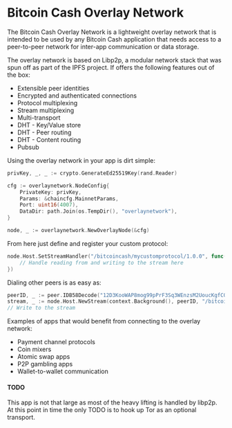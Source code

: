 # Bitcoin Cash Overlay Network

The Bitcoin Cash Overlay Network is a lightweight overlay network that is intended to be used by any 
Bitcoin Cash application that needs access to a peer-to-peer network for inter-app communication or 
data storage. 

The overlay network is based on Libp2p, a modular network stack that was spun off as part of the IPFS
project. If offers the following features out of the box:

- Extensible peer identities
- Encrypted and authenticated connections
- Protocol multiplexing
- Stream multiplexing
- Multi-transport
- DHT - Key/Value store
- DHT - Peer routing
- DHT - Content routing
- Pubsub

Using the overlay network in your app is dirt simple:
```go
privKey, _, _ := crypto.GenerateEd25519Key(rand.Reader)

cfg := overlaynetwork.NodeConfig{
    PrivateKey: privKey,
    Params: &chaincfg.MainnetParams,
    Port: uint16(4007),
    DataDir: path.Join(os.TempDir(), "overlaynetwork"),
}

node, _ := overlaynetwork.NewOverlayNode(&cfg)
```

From here just define and register your custom protocol:
```go
node.Host.SetStreamHandler("/bitcoincash/mycustomprotocol/1.0.0", func(s net.Stream) {
    // Handle reading from and writing to the stream here
})
```

Dialing other peers is as easy as:
```go
peerID, _ := peer.IDB58Decode("12D3KooWAP8mog99pPrF3Sq3WEnzsM2UoucKgfCGiQ2en4wK9SPD")
stream, _ := node.Host.NewStream(context.Background(), peerID, "/bitcoincash/mycustomprotocol/1.0.0")
// Write to the stream
```

Examples of apps that would benefit from connecting to the overlay network:
- Payment channel protocols
- Coin mixers
- Atomic swap apps
- P2P gambling apps
- Wallet-to-wallet communication

#### TODO
This app is not that large as most of the heavy lifting is handled by libp2p. At this point in time
the only TODO is to hook up Tor as an optional transport.